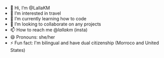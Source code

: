 - 👋 Hi, I’m @LallaKM
- 👀 I’m interested in travel 
- 🌱 I’m currently learning how to code
- 💞️ I’m looking to collaborate on any projects
- 📫 How to reach me @_lallakm_ (insta)
- 😄 Pronouns: she/her
- ⚡ Fun fact: I'm bilingual and have dual citizenship (Morroco and United States)

<!---
LallaKM/LallaKM is a ✨ special ✨ repository because its `README.md` (this file) appears on your GitHub profile.
You can click the Preview link to take a look at your changes.
--->
